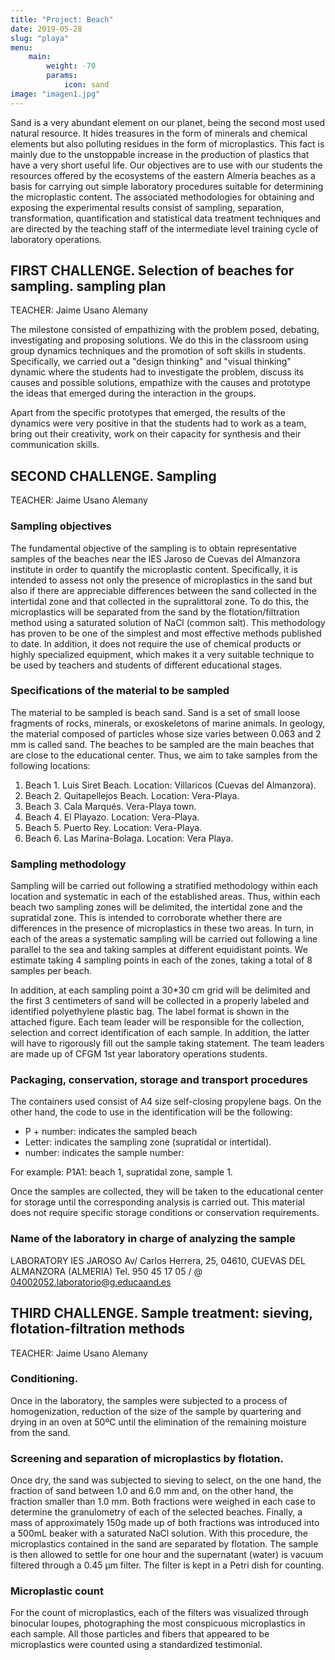 ```yaml
---
title: "Project: Beach"
date: 2019-05-28
slug: "playa"
menu:
    main:
        weight: -70
        params: 
            icon: sand
image: "imagen1.jpg"
---
```



Sand is a very abundant element on our planet, being the second most used natural resource. It hides treasures in the form of minerals and chemical elements but also polluting residues in the form of microplastics. This fact is mainly due to the unstoppable increase in the production of plastics that have a very short useful life. Our objectives are to use with our students the resources offered by the ecosystems of the eastern Almeria beaches as a basis for carrying out simple laboratory procedures suitable for determining the microplastic content. The associated methodologies for obtaining and exposing the experimental results consist of sampling, separation, transformation, quantification and statistical data treatment techniques and are directed by the teaching staff of the intermediate level training cycle of laboratory operations.

## FIRST CHALLENGE. Selection of beaches for sampling. sampling plan
TEACHER: Jaime Usano Alemany
 
The milestone consisted of empathizing with the problem posed, debating, investigating and proposing solutions. We do this in the classroom using group dynamics techniques and the promotion of soft skills in students. Specifically, we carried out a "design thinking" and "visual thinking" dynamic where the students had to investigate the problem, discuss its causes and possible solutions, empathize with the causes and prototype the ideas that emerged during the interaction in the groups.
   
Apart from the specific prototypes that emerged, the results of the dynamics were very positive in that the students had to work as a team, bring out their creativity, work on their capacity for synthesis and their communication skills.


## SECOND CHALLENGE. Sampling
TEACHER: Jaime Usano Alemany

### Sampling objectives
The fundamental objective of the sampling is to obtain representative samples of the beaches near the IES Jaroso de Cuevas del Almanzora institute in order to quantify the microplastic content. Specifically, it is intended to assess not only the presence of microplastics in the sand but also if there are appreciable differences between the sand collected in the intertidal zone and that collected in the supralittoral zone. To do this, the microplastics will be separated from the sand by the flotation/filtration method using a saturated solution of NaCl (common salt). This methodology has proven to be one of the simplest and most effective methods published to date. In addition, it does not require the use of chemical products or highly specialized equipment, which makes it a very suitable technique to be used by teachers and students of different educational stages.

### Specifications of the material to be sampled
The material to be sampled is beach sand. Sand is a set of small loose fragments of rocks, minerals, or exoskeletons of marine animals. In geology, the material composed of particles whose size varies between 0.063 and 2 mm is called sand. The beaches to be sampled are the main beaches that are close to the educational center. Thus, we aim to take samples from the following locations:

1. Beach 1. Luis Siret Beach. Location: Villaricos (Cuevas del Almanzora).
2. Beach 2. Quitapellejos Beach. Location: Vera-Playa.
3. Beach 3. Cala Marqués. Vera-Playa town.
4. Beach 4. El Playazo. Location: Vera-Playa.
5. Beach 5. Puerto Rey. Location: Vera-Playa.
6. Beach 6. Las Marina-Bolaga. Location: Vera Playa.  
  
### Sampling methodology
Sampling will be carried out following a stratified methodology within each location and systematic in each of the established areas. Thus, within each beach two sampling zones will be delimited, the intertidal zone and the supratidal zone. This is intended to corroborate whether there are differences in the presence of microplastics in these two areas. In turn, in each of the areas a systematic sampling will be carried out following a line parallel to the sea and taking samples at different equidistant points. We estimate taking 4 sampling points in each of the zones, taking a total of 8 samples per beach.
 
In addition, at each sampling point a 30*30 cm grid will be delimited and the first 3 centimeters of sand will be collected in a properly labeled and identified polyethylene plastic bag. The label format is shown in the attached figure. Each team leader will be responsible for the collection, selection and correct identification of each sample. In addition, the latter will have to rigorously fill out the sample taking statement. The team leaders are made up of CFGM 1st year laboratory operations students.

### Packaging, conservation, storage and transport procedures
The containers used consist of A4 size self-closing propylene bags. On the other hand, the code to use in the identification will be the following:

+ P + number: indicates the sampled beach
+ Letter: indicates the sampling zone (supratidal or intertidal).
+ number: indicates the sample number:

For example: P1A1: beach 1, supratidal zone, sample 1.

Once the samples are collected, they will be taken to the educational center for storage until the corresponding analysis is carried out. This material does not require specific storage conditions or conservation requirements.

### Name of the laboratory in charge of analyzing the sample
LABORATORY IES JAROSO
Av/ Carlos Herrera, 25, 04610, CUEVAS DEL ALMANZORA (ALMERIA)
Tel. 950 45 17 05 / @
04002052.laboratorio@g.educaand.es

         
## THIRD CHALLENGE. Sample treatment: sieving, flotation-filtration methods
TEACHER: Jaime Usano Alemany

### Conditioning.
Once in the laboratory, the samples were subjected to a process of homogenization, reduction of the size of the sample by quartering and drying in an oven at 50ºC until the elimination of the remaining moisture from the sand.

### Screening and separation of microplastics by flotation.
Once dry, the sand was subjected to sieving to select, on the one hand, the fraction of sand between 1.0 and 6.0 mm and, on the other hand, the fraction smaller than 1.0 mm. Both fractions were weighed in each case to determine the granulometry of each of the selected beaches.
Finally, a mass of approximately 150g made up of both fractions was introduced into a 500mL beaker with a saturated NaCl solution. With this procedure, the microplastics contained in the sand are separated by flotation. The sample is then allowed to settle for one hour and the supernatant (water) is vacuum filtered through a 0.45 µm filter. The filter is kept in a Petri dish for counting.

### Microplastic count
For the count of microplastics, each of the filters was visualized through binocular loupes, photographing the most conspicuous microplastics in each sample. All those particles and fibers that appeared to be microplastics were counted using a standardized testimonial.


